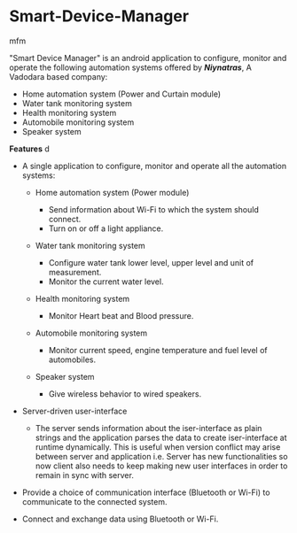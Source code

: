 # Smart-Device-Manager
 mfm

"Smart Device Manager" is an android application to configure, monitor and operate the following automation systems offered by  ___Niynatras___, A Vadodara based company:
* Home automation system (Power and Curtain module)
* Water tank monitoring system
* Health monitoring system
* Automobile monitoring system
* Speaker system

******Features******
d
* A single application to configure, monitor and operate all the automation systems:

    * Home automation system (Power module)
       * Send information about Wi-Fi to which the system should connect.
       * Turn on or off a light appliance.

   * Water tank monitoring system
       * Configure water tank lower level, upper level and unit of measurement.
       * Monitor the current water level.

   * Health monitoring system
       * Monitor Heart beat and Blood pressure.

   * Automobile monitoring system
       * Monitor current speed, engine temperature and fuel level of automobiles.

   * Speaker system
       * Give wireless behavior to wired speakers.

* Server-driven user-interface   
     * The server sends information about the iser-interface as plain strings and the application parses the data to create iser-interface at runtime dynamically. 
     This is useful when version conflict may arise between server and application i.e.  Server has new functionalities so now client also needs to keep making new user interfaces in order to remain in sync with server.

* Provide a choice of communication interface (Bluetooth or Wi-Fi) to communicate to the connected system.

* Connect and exchange data using Bluetooth or Wi-Fi. 


